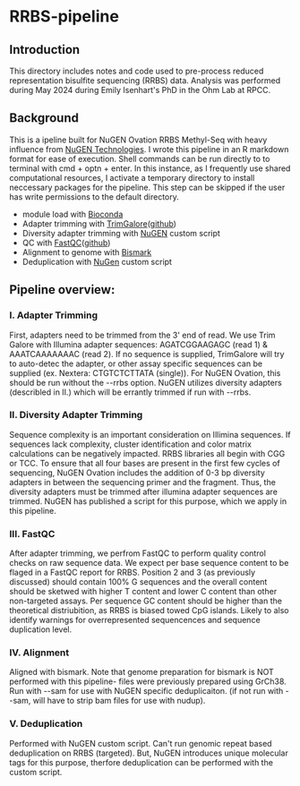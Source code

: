 # RRBS-pipeline

## Introduction
This directory includes notes and code used to pre-process reduced representation bisulfite sequencing (RRBS) data. Analysis was performed during May 2024 during Emily Isenhart's PhD in the Ohm Lab at RPCC. 

## Background 
This is a ipeline built for NuGEN Ovation RRBS Methyl-Seq with heavy influence from [NuGEN Technologies](https://github.com/nugentechnologies/NuMetRRBS). I wrote this pipeline in an R markdown format for ease of execution. Shell commands can be run directly to to terminal with cmd + optn + enter. In this instance, as I frequently use shared computational resources, I activate a temporary directory to install neccessary packages for the pipeline. This step can be skipped if the user has write permissions to the default directory. 

* module load with [Bioconda](https://bioconda.github.io/)
* Adapter trimming with [TrimGalore](https://www.bioinformatics.babraham.ac.uk/projects/trim_galore/)([github](https://github.com/FelixKrueger/TrimGalore))
* Diversity adapter trimming with [NuGEN](https://github.com/nugentechnologies/NuMetRRBS) custom script
* QC with [FastQC](https://www.bioinformatics.babraham.ac.uk/projects/fastqc/)([github](https://github.com/s-andrews/FastQC))
* Alignment to genome with [Bismark](https://www.bioinformatics.babraham.ac.uk/projects/bismark/)
* Deduplication with [NuGen](https://github.com/nugentechnologies/NuMetRRBS) custom script

## Pipeline overview: 

### I. Adapter Trimming
First, adapters need to be trimmed from the 3' end of read. We use Trim Galore with Illumina adapter sequences: AGATCGGAAGAGC (read 1) & AAATCAAAAAAAC (read 2). If no sequence is supplied, TrimGalore will try to auto-detec the adapter, or other assay specific sequences can be supplied (ex. Nextera: CTGTCTCTTATA (single)). For NuGEN Ovation, this should be run without the --rrbs option. NuGEN utilizes diversity adapters (describled in II.) which will be errantly trimmed if run with --rrbs. 

### II. Diversity Adapter Trimming 
Sequence complexity is an important consideration on Illimina sequences. If sequences lack complexity, cluster identification and color matrix calculations can be negatively impacted. RRBS libraries all begin with CGG or TCC. To ensure that all four bases are present in the first few cycles of sequencing, NuGEN Ovation includes the addition of 0-3 bp diversity adapters in between the sequencing primer and the fragment. Thus, the diversity adapters must be trimmed after illumina adapter sequences are trimmed. NuGEN has published a script for this purpose, which we apply in this pipeline. 

### III. FastQC
After adapter trimming, we perfrom FastQC to perform quality control checks on raw sequence data. We expect per base sequence content to be flaged in a FastQC report for RRBS. Position 2 and 3 (as previously discussed) should contain 100% G sequences and the overall content should be sketwed with higher T content and lower C content than other non-targeted assays. Per sequence GC content should be higher than the theoretical distriubition, as RRBS is biased towed CpG islands. Likely to also identify warnings for overrepresented sequencences and sequence duplication level. 

### IV. Alignment
Aligned with bismark. Note that genome preparation for bismark is NOT performed with this pipeline- files were previously prepared using GrCh38. Run with --sam for use with NuGEN specific deduplicaiton. (if not run with --sam, will have to strip bam files for use with nudup). 

### V. Deduplication
Performed with NuGEN custom script. Can't run genomic repeat based deduplication on RRBS (targeted). But, NuGEN introduces unique molecular tags for this purpose, therfore deduplication can be performed with the custom script. 


